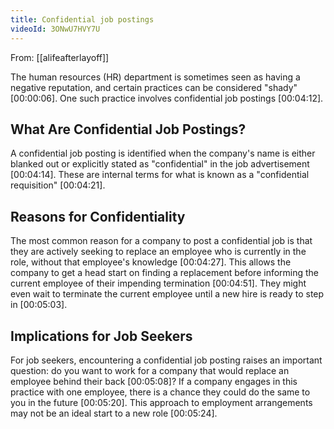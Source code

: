```yaml
---
title: Confidential job postings
videoId: 3ONwU7HVY7U
---
```


From: [[alifeafterlayoff]] <br/> 

The human resources (HR) department is sometimes seen as having a negative reputation, and certain practices can be considered "shady" <a class="yt-timestamp" data-t="00:00:06">[00:00:06]</a>. One such practice involves confidential job postings <a class="yt-timestamp" data-t="00:04:12">[00:04:12]</a>.

## What Are Confidential Job Postings?
A confidential job posting is identified when the company's name is either blanked out or explicitly stated as "confidential" in the job advertisement <a class="yt-timestamp" data-t="00:04:14">[00:04:14]</a>. These are internal terms for what is known as a "confidential requisition" <a class="yt-timestamp" data-t="00:04:21">[00:04:21]</a>.

## Reasons for Confidentiality
The most common reason for a company to post a confidential job is that they are actively seeking to replace an employee who is currently in the role, without that employee's knowledge <a class="yt-timestamp" data-t="00:04:27">[00:04:27]</a>. This allows the company to get a head start on finding a replacement before informing the current employee of their impending termination <a class="yt-timestamp" data-t="00:04:51">[00:04:51]</a>. They might even wait to terminate the current employee until a new hire is ready to step in <a class="yt-timestamp" data-t="00:05:03">[00:05:03]</a>.

## Implications for Job Seekers
For job seekers, encountering a confidential job posting raises an important question: do you want to work for a company that would replace an employee behind their back <a class="yt-timestamp" data-t="00:05:08">[00:05:08]</a>? If a company engages in this practice with one employee, there is a chance they could do the same to you in the future <a class="yt-timestamp" data-t="00:05:20">[00:05:20]</a>. This approach to employment arrangements may not be an ideal start to a new role <a class="yt-timestamp" data-t="00:05:24">[00:05:24]</a>.